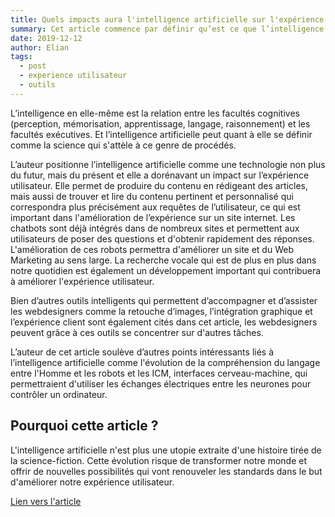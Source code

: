 ```yaml
---
title: Quels impacts aura l'intelligence artificielle sur l'expérience utilisateur ?
summary: Cet article commence par définir qu’est ce que l’intelligence artificielle.
date: 2019-12-12
author: Elian
tags:
  - post
  - experience utilisateur
  - outils
---
```


L’intelligence en elle-même est la relation entre les facultés cognitives (perception, mémorisation, apprentissage, langage, raisonnement) et les facultés exécutives.
Et l’intelligence artificielle peut quant à elle se définir comme la science qui s'attèle à ce genre de procédés.

L’auteur positionne l’intelligence artificielle comme une technologie non plus du futur, mais du présent et elle a dorénavant un impact sur l’expérience utilisateur.
Elle permet de produire du contenu en rédigeant des articles, mais aussi de trouver et lire du contenu pertinent et personnalisé qui correspondra plus précisément aux requêtes de l’utilisateur, ce qui est important dans l'amélioration de l’expérience sur un site internet.
Les chatbots sont déjà intégrés dans de nombreux sites et permettent aux utilisateurs de poser des questions et d'obtenir rapidement des réponses. L'amélioration de ces robots permettra d'améliorer un site et du Web Marketing au sens large.
La recherche vocale qui est de plus en plus dans notre quotidien est également un développement important qui contribuera à améliorer l'expérience utilisateur.

Bien d’autres outils intelligents qui permettent d’accompagner et d’assister les webdesigners comme la retouche d’images, l’intégration graphique et l’expérience client sont également cités dans cet article, les webdesigners peuvent grâce à ces outils se concentrer sur d'autres tâches.

L’auteur de cet article soulève d’autres points intéressants liés à l’intelligence artificielle comme l'évolution de la compréhension du langage entre l'Homme et les robots et les ICM, interfaces cerveau-machine, qui permettraient d'utiliser les échanges électriques entre les neurones pour contrôler un ordinateur.

## Pourquoi cette article ?

L'intelligence artificielle n'est plus une utopie extraite d'une histoire tirée de la science-fiction. Cette évolution risque de transformer notre monde et offrir de nouvelles possibilités qui vont renouveler les standards dans le but d'améliorer notre expérience utilisateur.

[Lien vers l'article](https://www.pierrelaine.fr/articles-ux-ui-design/impacts-intelligence-artificielle-experience-utilisateur.html)
